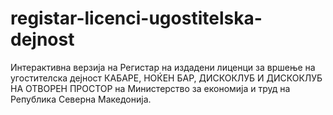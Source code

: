 # registar-licenci-ugostitelska-dejnost
Интерактивна верзија на Регистар на издадени лиценци за вршење на угостителска дејност КАБАРЕ, НОЌЕН БАР, ДИСКОКЛУБ И ДИСКОКЛУБ НА ОТВОРЕН ПРОСТОР на Министерство за економија и труд на Република Северна Македонија.

